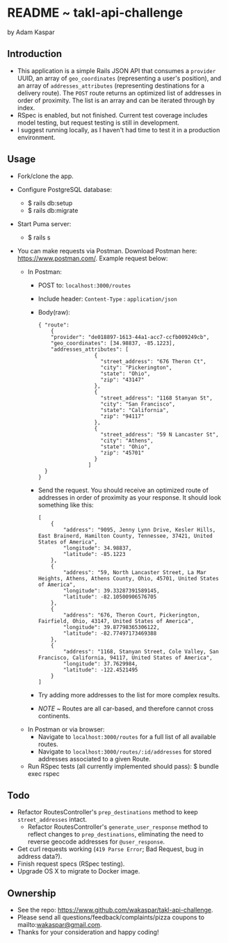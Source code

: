 # README ~ takl-api-challenge
by Adam Kaspar

## Introduction
 - This application is a simple Rails JSON API that consumes a `provider` UUID, an array of `geo_coordinates` (representing a user's position), and an array of `addresses_attributes` (representing destinations for a delivery route).  The `POST` route returns an optimized list of addresses in order of proximity.  The list is an array and can be iterated through by index.  
 - RSpec is enabled, but not finished.  Current test coverage includes model testing, but request testing is still in development.  
 - I suggest running locally, as I haven't had time to test it in a production environment.

## Usage
- Fork/clone the app.

- Configure PostgreSQL database:
  - $ rails db:setup
  - $ rails db:migrate

- Start Puma server:
  - $ rails s

- You can make requests via Postman. Download Postman here: https://www.postman.com/.  Example request below:
  - In Postman:
    - POST to: `localhost:3000/routes`
    - Include header: `Content-Type` : `application/json`
    - Body(raw):

        ```
        { "route":
        	{
            "provider": "de018897-1613-44a1-acc7-ccfb009249cb",
            "geo_coordinates": [34.98837, -85.1223],
            "addresses_attributes": [
                          {
                            "street_address": "676 Theron Ct",
                            "city": "Pickerington",
                            "state": "Ohio",
                            "zip": "43147"
                          },
                          {
                            "street_address": "1168 Stanyan St",
                            "city": "San Francisco",
                            "state": "California",
                            "zip": "94117"
                          },
                          {
                            "street_address": "59 N Lancaster St",
                            "city": "Athens",
                            "state": "Ohio",
                            "zip": "45701"
                          }
                        ]
          }
        }
        ```

    - Send the request. You should receive an optimized route of addresses in order of proximity as your response.  It should look something like this:

        ```
        [
            {
                "address": "9095, Jenny Lynn Drive, Kesler Hills, East Brainerd, Hamilton County, Tennessee, 37421, United States of America",
                "longitude": 34.98837,
                "latitude": -85.1223
            },
            {
                "address": "59, North Lancaster Street, La Mar Heights, Athens, Athens County, Ohio, 45701, United States of America",
                "longitude": 39.33287391589145,
                "latitude": -82.10500906576705
            },
            {
                "address": "676, Theron Court, Pickerington, Fairfield, Ohio, 43147, United States of America",
                "longitude": 39.87798365306122,
                "latitude": -82.77497173469388
            },
            {
                "address": "1168, Stanyan Street, Cole Valley, San Francisco, California, 94117, United States of America",
                "longitude": 37.7629984,
                "latitude": -122.4521495
            }
        ]
        ```

    - Try adding more addresses to the list for more complex results.
    - *NOTE* ~ Routes are all car-based, and therefore cannot cross continents.
  - In Postman or via browser:
    - Navigate to `localhost:3000/routes` for a full list of all available routes.
    - Navigate to `localhost:3000/routes/:id/addresses` for stored addresses associated to a given Route.
  - Run RSpec tests (all currently implemented should pass):
    $ bundle exec rspec

## Todo
- Refactor RoutesController's `prep_destinations` method to keep `street_addresses` intact.
  - Refactor RoutesController's `generate_user_response` method to reflect changes to `prep_destinations`, eliminating the need to reverse geocode addresses for `@user_response`.
- Get curl requests working (`419 Parse Error`; Bad Request, bug in address data?).
- Finish request specs (RSpec testing).
- Upgrade OS X to migrate to Docker image.

## Ownership
- See the repo: https://www.github.com/wakaspar/takl-api-challenge.
- Please send all questions/feedback/complaints/pizza coupons to mailto:wakaspar@gmail.com.
- Thanks for your consideration and happy coding!
